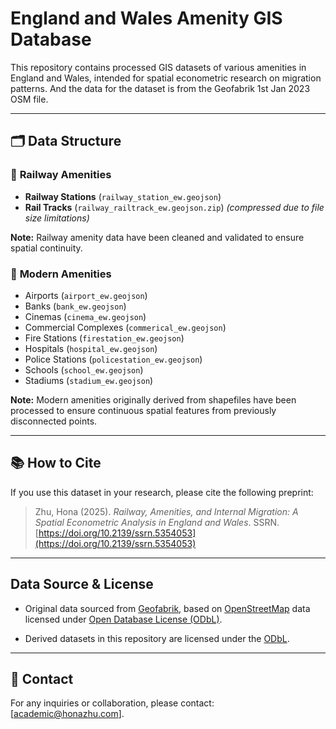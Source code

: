 # England and Wales Amenity GIS Database

This repository contains processed GIS datasets of various amenities in England and Wales, intended for spatial econometric research on migration patterns. And the data for the dataset is from the Geofabrik 1st Jan 2023 OSM file.

---

## 🗂 Data Structure

### 🚆 **Railway Amenities**
- **Railway Stations** (`railway_station_ew.geojson`)
- **Rail Tracks** (`railway_railtrack_ew.geojson.zip`) *(compressed due to file size limitations)*

**Note:** Railway amenity data have been cleaned and validated to ensure spatial continuity.

### 🏢 **Modern Amenities**
- Airports (`airport_ew.geojson`)
- Banks (`bank_ew.geojson`)
- Cinemas (`cinema_ew.geojson`)
- Commercial Complexes (`commerical_ew.geojson`)
- Fire Stations (`firestation_ew.geojson`)
- Hospitals (`hospital_ew.geojson`)
- Police Stations (`policestation_ew.geojson`)
- Schools (`school_ew.geojson`)
- Stadiums (`stadium_ew.geojson`)

**Note:** Modern amenities originally derived from shapefiles have been processed to ensure continuous spatial features from previously disconnected points.

---
## 📚 How to Cite

If you use this dataset in your research, please cite the following preprint:

> Zhu, Hona (2025). *Railway, Amenities, and Internal Migration: A Spatial Econometric Analysis in England and Wales*. SSRN. [https://doi.org/10.2139/ssrn.5354053](https://doi.org/10.2139/ssrn.5354053)

---

## Data Source & License

- Original data sourced from [Geofabrik](https://download.geofabrik.de/), based on [OpenStreetMap](https://www.openstreetmap.org) data licensed under [Open Database License (ODbL)](https://opendatacommons.org/licenses/odbl/1-0/).

- Derived datasets in this repository are licensed under the [ODbL](LICENSE.md).


---

## 📧 Contact

For any inquiries or collaboration, please contact: [academic@honazhu.com].
